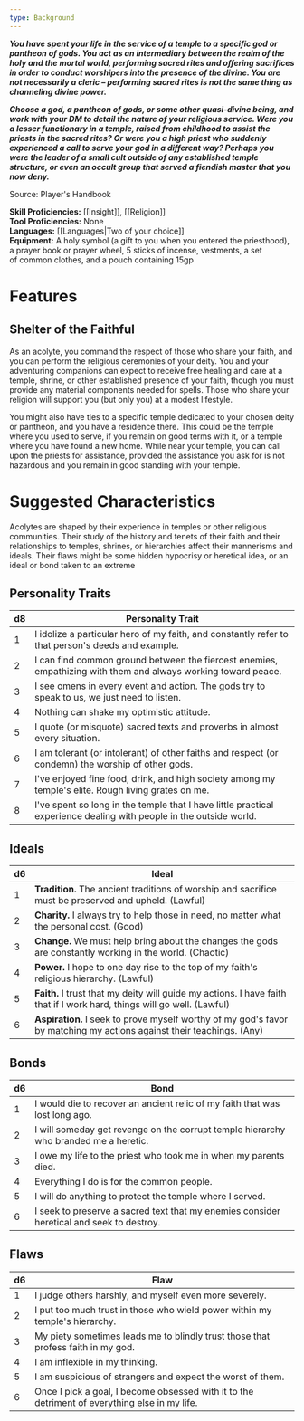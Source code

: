 ```yaml
---
type: Background
---
```

**_You have spent your life in the service of a temple to a specific god or pantheon of gods. You act as an intermediary between the realm of the holy and the mortal world, performing sacred rites and offering sacrifices in order to conduct worshipers into the presence of the divine. You are not necessarily a cleric – performing sacred rites is not the same thing as channeling divine power._**

**_Choose a god, a pantheon of gods, or some other quasi-divine being, and work with your DM to detail the nature of your religious service. Were you a lesser functionary in a temple, raised from childhood to assist the priests in the sacred rites? Or were you a high priest who suddenly experienced a call to serve your god in a different way? Perhaps you were the leader of a small cult outside of any established temple structure, or even an occult group that served a fiendish master that you now deny._**

Source: Player's Handbook

**Skill Proficiencies:** [[Insight]], [[Religion]]  
**Tool Proficiencies:** None  
**Languages:** [[Languages|Two of your choice]]  
**Equipment:** A holy symbol (a gift to you when you entered the priesthood), a prayer book or prayer wheel, 5 sticks of incense, vestments, a set of common clothes, and a pouch containing 15gp

# Features

## Shelter of the Faithful

As an acolyte, you command the respect of those who share your faith, and you can perform the religious ceremonies of your deity. You and your adventuring companions can expect to receive free healing and care at a temple, shrine, or other established presence of your faith, though you must provide any material components needed for spells. Those who share your religion will support you (but only you) at a modest lifestyle.

You might also have ties to a specific temple dedicated to your chosen deity or pantheon, and you have a residence there. This could be the temple where you used to serve, if you remain on good terms with it, or a temple where you have found a new home. While near your temple, you can call upon the priests for assistance, provided the assistance you ask for is not hazardous and you remain in good standing with your temple.

# Suggested Characteristics

Acolytes are shaped by their experience in temples or other religious communities. Their study of the history and tenets of their faith and their relationships to temples, shrines, or hierarchies affect their mannerisms and ideals. Their flaws might be some hidden hypocrisy or heretical idea, or an ideal or bond taken to an extreme

## Personality Traits

| d8  | Personality Trait                                                                                                  |
| --- | ------------------------------------------------------------------------------------------------------------------ |
| 1   | I idolize a particular hero of my faith, and constantly refer to that person's deeds and example.                  |
| 2   | I can find common ground between the fiercest enemies, empathizing with them and always working toward peace.      |
| 3   | I see omens in every event and action. The gods try to speak to us, we just need to listen.                        |
| 4   | Nothing can shake my optimistic attitude.                                                                          |
| 5   | I quote (or misquote) sacred texts and proverbs in almost every situation.                                         |
| 6   | I am tolerant (or intolerant) of other faiths and respect (or condemn) the worship of other gods.                  |
| 7   | I've enjoyed fine food, drink, and high society among my temple's elite. Rough living grates on me.                |
| 8   | I've spent so long in the temple that I have little practical experience dealing with people in the outside world. |

## Ideals

|d6|Ideal|
|---|---|
|1|**Tradition.** The ancient traditions of worship and sacrifice must be preserved and upheld. (Lawful)|
|2|**Charity.** I always try to help those in need, no matter what the personal cost. (Good)|
|3|**Change.** We must help bring about the changes the gods are constantly working in the world. (Chaotic)|
|4|**Power.** I hope to one day rise to the top of my faith's religious hierarchy. (Lawful)|
|5|**Faith.** I trust that my deity will guide my actions. I have faith that if I work hard, things will go well. (Lawful)|
|6|**Aspiration.** I seek to prove myself worthy of my god's favor by matching my actions against their teachings. (Any)|

## Bonds

| d6  | Bond                                                                                     |
| --- | ---------------------------------------------------------------------------------------- |
| 1   | I would die to recover an ancient relic of my faith that was lost long ago.              |
| 2   | I will someday get revenge on the corrupt temple hierarchy who branded me a heretic.     |
| 3   | I owe my life to the priest who took me in when my parents died.                         |
| 4   | Everything I do is for the common people.                                                |
| 5   | I will do anything to protect the temple where I served.                                 |
| 6   | I seek to preserve a sacred text that my enemies consider heretical and seek to destroy. |

## Flaws

|d6|Flaw|
|---|---|
|1|I judge others harshly, and myself even more severely.|
|2|I put too much trust in those who wield power within my temple's hierarchy.|
|3|My piety sometimes leads me to blindly trust those that profess faith in my god.|
|4|I am inflexible in my thinking.|
|5|I am suspicious of strangers and expect the worst of them.|
|6|Once I pick a goal, I become obsessed with it to the detriment of everything else in my life.|
